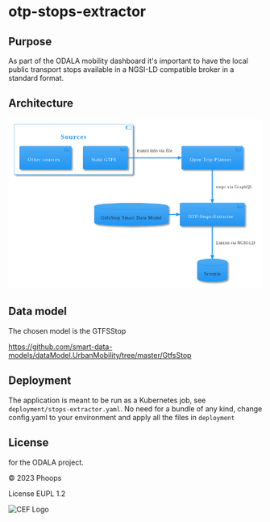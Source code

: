# otp-stops-extractor

## Purpose

As part of the ODALA mobility dashboard it's important to have the local
public transport stops available in a NGSI-LD compatible broker in a standard format.

## Architecture

![Architecture overview](architecture.png)

## Data model

The chosen model is the GTFSStop

https://github.com/smart-data-models/dataModel.UrbanMobility/tree/master/GtfsStop

## Deployment

The application is meant to be run as a Kubernetes job, see `deployment/stops-extractor.yaml`.
No need for a bundle of any kind, change config.yaml to your environment and apply all the files in `deployment`

## License

for the ODALA project.

© 2023 Phoops

License EUPL 1.2

![CEF Logo](https://ec.europa.eu/inea/sites/default/files/ceflogos/en_horizontal_cef_logo_2.png)

